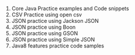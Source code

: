 1. Core Java Practice examples and Code snippets
2. CSV Practice using open csv
3. JSON practice using Jackson JSON
4. JSON practice using Boon
5. JSON practice using GSON
6. JSON practice using Simple JSON
7. Java8 features practice code samples
